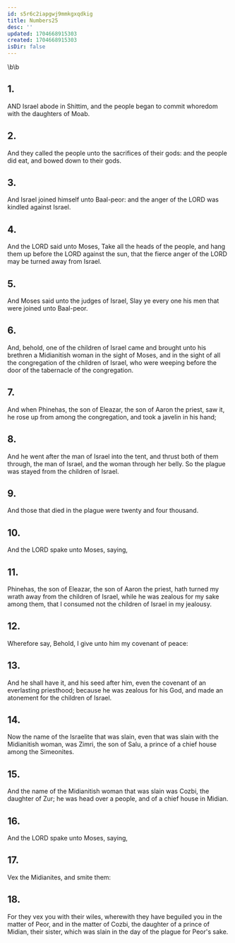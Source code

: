 ```yaml
---
id: s5r6c2iapgwj9mmkgxqdkig
title: Numbers25
desc: ''
updated: 1704668915303
created: 1704668915303
isDir: false
---
```

\b\b
## 1.
AND Israel abode in Shittim, and the people began to commit whoredom with the daughters of Moab.
## 2.
And they called the people unto the sacrifices of their gods: and the people did eat, and bowed down to their gods.
## 3.
And Israel joined himself unto Baal-peor: and the anger of the LORD was kindled against Israel.
## 4.
And the LORD said unto Moses, Take all the heads of the people, and hang them up before the LORD against the sun, that the fierce anger of the LORD may be turned away from Israel.
## 5.
And Moses said unto the judges of Israel, Slay ye every one his men that were joined unto Baal-peor.
## 6.
And, behold, one of the children of Israel came and brought unto his brethren a Midianitish woman in the sight of Moses, and in the sight of all the congregation of the children of Israel, who were weeping before the door of the tabernacle of the congregation.
## 7.
And when Phinehas, the son of Eleazar, the son of Aaron the priest, saw it, he rose up from among the congregation, and took a javelin in his hand;
## 8.
And he went after the man of Israel into the tent, and thrust both of them through, the man of Israel, and the woman through her belly.  So the plague was stayed from the children of Israel.
## 9.
And those that died in the plague were twenty and four thousand.
## 10.
And the LORD spake unto Moses, saying,
## 11.
Phinehas, the son of Eleazar, the son of Aaron the priest, hath turned my wrath away from the children of Israel, while he was zealous for my sake among them, that I consumed not the children of Israel in my jealousy.
## 12.
Wherefore say, Behold, I give unto him my covenant of peace:
## 13.
And he shall have it, and his seed after him, even the covenant of an everlasting priesthood; because he was zealous for his God, and made an atonement for the children of Israel.
## 14.
Now the name of the Israelite that was slain, even that was slain with the Midianitish woman, was Zimri, the son of Salu, a prince of a chief house among the Simeonites.
## 15.
And the name of the Midianitish woman that was slain was Cozbi, the daughter of Zur; he was head over a people, and of a chief house in Midian.
## 16.
And the LORD spake unto Moses, saying,
## 17.
Vex the Midianites, and smite them:
## 18.
For they vex you with their wiles, wherewith they have beguiled you in the matter of Peor, and in the matter of Cozbi, the daughter of a prince of Midian, their sister, which was slain in the day of the plague for Peor's sake.
